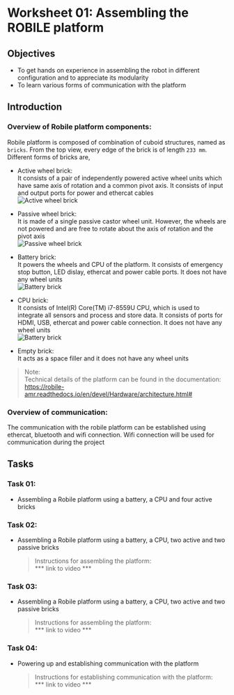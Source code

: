 Worksheet 01: Assembling the ROBILE platform
====================================

Objectives
----------
* To get hands on experience in assembling the robot in different configuration and to appreciate its modularity
* To learn various forms of communication with the platform

Introduction
----------

### Overview of Robile platform components:
Robile platform is composed of combination of cuboid structures, named as `bricks`.  From the top view, every edge of the brick is of length `233 mm`. Different forms of bricks are,
* Active wheel brick:  
It consists of a pair of independently powered active wheel units which have same axis of rotation and a common pivot axis. It consists of input and output ports for power and ethercat cables  
![Active wheel brick](../bitmaps/active_brick.png)


* Passive wheel brick:   
It is made of a single passive castor wheel unit. However, the wheels are not powered and are free to rotate about the axis of rotation and the pivot axis  
![Passive wheel brick](../bitmaps/passive_brick.png)

* Battery brick:  
It powers the wheels and CPU of the platform. It consists of emergency stop button, LED dislay, ethercat and power cable ports. It does not have any wheel units  
![Battery brick](../bitmaps/battery_brick.png)

* CPU brick:  
It consists of Intel(R) Core(TM) i7-8559U CPU, which is used to integrate all sensors and process and store data. It consists of ports for HDMI, USB, ethercat and power cable connection.  It does not have any wheel units  
![Battery brick](../bitmaps/cpu_brick.png)

* Empty brick:  
It acts as a space filler and it does not have any wheel units

> Note:  
      Technical details of the platform can be found in the documentation:   
      https://robile-amr.readthedocs.io/en/devel/Hardware/architecture.html#

### Overview of communication:
The communication with the robile platform can be established using ethercat, bluetooth and wifi connection. Wifi connection will be used for communication during the project

Tasks
----
### Task 01:  
* Assembling a Robile platform using a battery, a CPU and four active bricks 

### Task 02:  
* Assembling a Robile platform using a battery, a CPU, two active and two passive bricks

    > Instructions for assembling the platform:  
    *** link to video ***

### Task 03:  
* Assembling a Robile platform using a battery, a CPU, two active and two passive bricks

    > Instructions for assembling the platform:  
    *** link to video ***

### Task 04:  
* Powering up and establishing communication with the platform  

    > Instructions for establishing communication with the platform:  
    *** link to video ***
